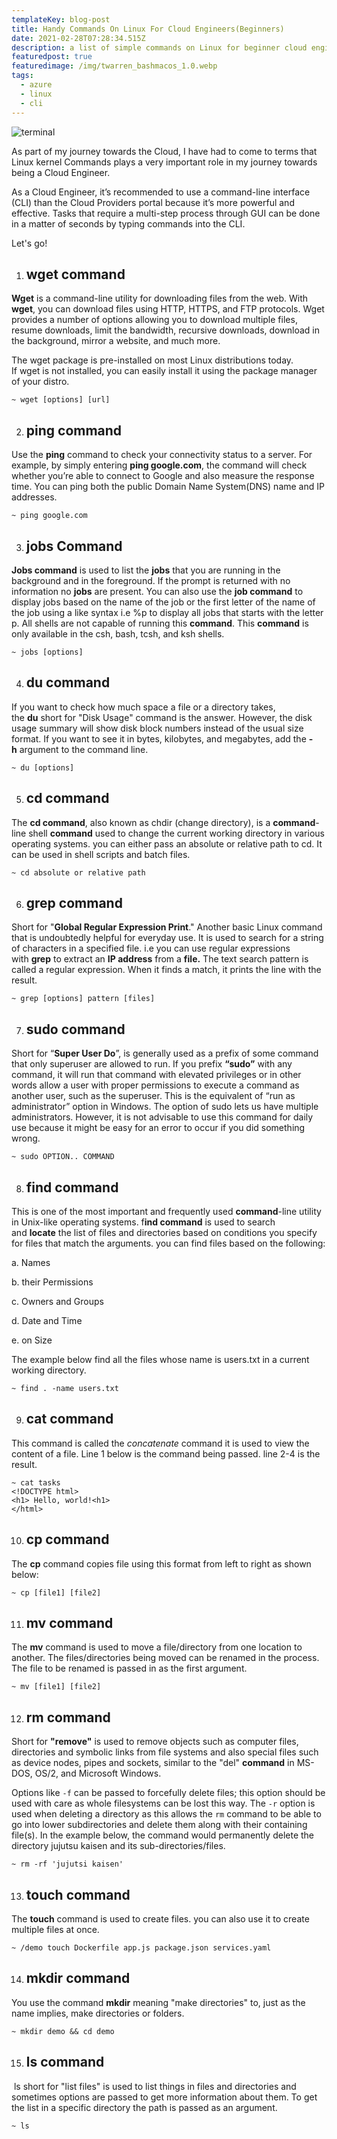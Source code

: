 ```yaml
---
templateKey: blog-post
title: Handy Commands On Linux For Cloud Engineers(Beginners)
date: 2021-02-28T07:28:34.515Z
description: a list of simple commands on Linux for beginner cloud engineers.
featuredpost: true
featuredimage: /img/twarren_bashmacos_1.0.webp
tags:
  - azure
  - linux
  - cli
---
```

![terminal](/img/twarren_bashmacos_1.0.webp "mac terminal")



As part of my journey towards the Cloud, I have had to come to terms that Linux kernel Commands plays a very important role in my journey towards being a Cloud Engineer.

As a Cloud Engineer, it’s recommended to use a command-line interface (CLI) than the Cloud Providers portal because it’s more powerful and effective. Tasks that require a multi-step process through GUI can be done in a matter of seconds by typing commands into the CLI.

Let's go!

1. ## **wget command**

**Wget** is a command-line utility for downloading files from the web. With **wget**, you can download files using HTTP, HTTPS, and FTP protocols. Wget provides a number of options allowing you to download multiple files, resume downloads, limit the bandwidth, recursive downloads, download in the background, mirror a website, and much more. 

The wget package is pre-installed on most Linux distributions today. If wget is not installed, you can easily install it using the package manager of your distro.

```shell
~ wget [options] [url]
```


2. ## **ping command**

Use the **ping** command to check your connectivity status to a server. For example, by simply entering **ping google.com**, the command will check whether you’re able to connect to Google and also measure the response time. You can ping both the public Domain Name System(DNS) name and IP addresses.

```shell
~ ping google.com
```


3. ## **jobs Command** 

**Jobs command** is used to list the **jobs** that you are running in the background and in the foreground. If the prompt is returned with no information no **jobs** are present. You can also use the **job command** to display jobs based on the name of the job or the first letter of the name of the job using a like syntax i.e %p to display all jobs that starts with the letter p. All shells are not capable of running this **command**. This **command** is only available in the csh, bash, tcsh, and ksh shells.

```shell
~ jobs [options]
```


4. ## **du command**

If you want to check how much space a file or a directory takes, the **du** short for "Disk Usage" command is the answer. However, the disk usage summary will show disk block numbers instead of the usual size format. If you want to see it in bytes, kilobytes, and megabytes, add the **\-h** argument to the command line.

```shell
~ du [options]
```


5. ## **cd command**

The **cd command**, also known as chdir (change directory), is a **command**-line shell **command** used to change the current working directory in various operating systems. you can either pass an absolute or relative path to cd. It can be used in shell scripts and batch files.

```shell
~ cd absolute or relative path
```


6. ## **grep command**

Short for "**Global Regular Expression Print**." Another basic Linux command that is undoubtedly helpful for everyday use. It is used to search for a string of characters in a specified file. i.e you can use regular expressions with **grep** to extract an **IP address** from a **file.** The text search pattern is called a regular expression. When it finds a match, it prints the line with the result.

```shell
~ grep [options] pattern [files]
```


7. ## **sudo command**

Short for “**Super User Do**”,  is generally used as a prefix of some command that only superuser are allowed to run. If you prefix **“sudo”** with any command, it will run that command with elevated privileges or in other words allow a user with proper permissions to execute a command as another user, such as the superuser. This is the equivalent of “run as administrator” option in Windows. The option of sudo lets us have multiple administrators. However, it is not advisable to use this command for daily use because it might be easy for an error to occur if you did something wrong.

```shell
~ sudo OPTION.. COMMAND
```


8. ## **find command**

This is one of the most important and frequently used **command**-line utility in Unix-like operating systems. f**ind command** is used to search and **locate** the list of files and directories based on conditions you specify for files that match the arguments. you can find files based on the following:

   a. Names

   b. their Permissions

   c. Owners and Groups

   d. Date and Time

   e. on Size

 The example below find all the files whose name is users.txt in a current working   directory.

```shell
~ find . -name users.txt
```


9. ## **cat command**

This command is called the *concatenate* command it is used to view the content of a file. Line 1 below is the command being passed. line 2-4 is the result.

```shell
~ cat tasks
<!DOCTYPE html>
<h1> Hello, world!<h1>
</html>
```


10. ## **cp command**

The **cp** command copies file using this format from left to right as shown below:

```shell
~ cp [file1] [file2]
```


11. ## **mv command**

The **mv** command is used to move a file/directory from one location to another. The files/directories being moved can be renamed in the process. The file to be renamed is passed in as the first argument.

```shell
~ mv [file1] [file2]
```


12. ## **rm command**

Short for **"remove"** is used to remove objects such as computer files, directories and symbolic links from file systems and also special files such as device nodes, pipes and sockets, similar to the "del" **command** in MS-DOS, OS/2, and Microsoft Windows.

Options like `-f` can be passed to forcefully delete files; this option should be used with care as whole filesystems can be lost this way. The `-r` option is used when deleting a directory as this allows the `rm` command to be able to go into lower subdirectories and delete them along with their containing file(s). In the example below, the command would permanently delete the directory jujutsu kaisen and its sub-directories/files.

```shell
~ rm -rf 'jujutsi kaisen'
```


13. ## **touch command**

The **touch** command is used to create files. you can also use it to create multiple files at once.

```shell
~ /demo touch Dockerfile app.js package.json services.yaml
```


14. ## **mkdir command**

You use the command **mkdir** meaning "make directories" to, just as the name implies, make directories or folders.

```shell
~ mkdir demo && cd demo
```


15. ## **ls command**

 ls short for "list files" is used to list things in files and directories and sometimes options are passed to get more information about them. To get the list in a specific directory the path is passed as an argument.

```shell
~ ls
```